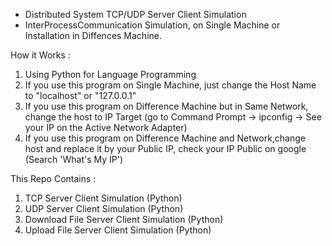 - Distributed System TCP/UDP Server Client Simulation 
- InterProcessCommunication Simulation, on Single Machine or Installation in Diffences Machine.

How it Works :

1. Using Python for Language Programming
2. If you use this program on Single Machine, just change the Host Name to "localhost" or "127.0.0.1"
3. If you use this program on Difference Machine but in Same Network, change the host to IP Target (go to Command Prompt -> ipconfig -> See your IP on the Active Network Adapter)
4. If you use this program on Difference Machine and Network,change host and replace it by your Public IP, check your IP Public on google (Search 'What's My IP')

This Repo Contains :
1. TCP Server Client Simulation (Python)
2. UDP Server Client Simulation (Python)
3. Download File Server Client Simulation (Python)
4. Upload File Server Client Simulation (Python)
